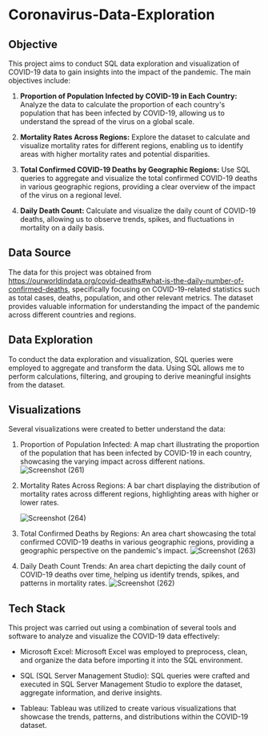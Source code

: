 # Coronavirus-Data-Exploration


## Objective
This project aims to conduct SQL data exploration and visualization of COVID-19 data to gain insights into the impact of the pandemic. The main objectives include:

1. **Proportion of Population Infected by COVID-19 in Each Country:** Analyze the data to calculate the proportion of each country's population that has been infected by COVID-19, allowing us to understand the spread of the virus on a global scale.

2. **Mortality Rates Across Regions:** Explore the dataset to calculate and visualize mortality rates for different regions, enabling us to identify areas with higher mortality rates and potential disparities.

3. **Total Confirmed COVID-19 Deaths by Geographic Regions:** Use SQL queries to aggregate and visualize the total confirmed COVID-19 deaths in various geographic regions, providing a clear overview of the impact of the virus on a regional level.

4. **Daily Death Count:** Calculate and visualize the daily count of COVID-19 deaths, allowing us to observe trends, spikes, and fluctuations in mortality on a daily basis.



## Data Source
The data for this project was obtained from https://ourworldindata.org/covid-deaths#what-is-the-daily-number-of-confirmed-deaths, specifically focusing on COVID-19-related statistics such as total cases, deaths, population, and other relevant metrics. The dataset provides valuable information for understanding the impact of the pandemic across different countries and regions.

## Data Exploration
To conduct the data exploration and visualization, SQL queries were employed to aggregate and transform the data. Using SQL allows me to perform calculations, filtering, and grouping to derive meaningful insights from the dataset.

## Visualizations
Several visualizations were created to better understand the data:

1. Proportion of Population Infected: A map chart illustrating the proportion of the population that has been infected by COVID-19 in each country, showcasing the varying impact across different nations.
   ![Screenshot (261)](https://github.com/JeroldGomez/Coronavirus-Data-Exploration/assets/106787297/5b8334d4-d142-4bb4-b3c4-8964f6aeb61b)
2. Mortality Rates Across Regions: A bar chart displaying the distribution of mortality rates across different regions, highlighting areas with higher or lower rates.

   ![Screenshot (264)](https://github.com/JeroldGomez/Coronavirus-Data-Exploration/assets/106787297/203c400b-1673-44ef-9412-c0da655d56e3)
3. Total Confirmed Deaths by Regions: An area chart showcasing the total confirmed COVID-19 deaths in various geographic regions, providing a geographic perspective on the pandemic's impact.
   ![Screenshot (263)](https://github.com/JeroldGomez/Coronavirus-Data-Exploration/assets/106787297/2361aecd-b4dd-457d-8c3a-a678e7a6a071)
4. Daily Death Count Trends: An area chart depicting the daily count of COVID-19 deaths over time, helping us identify trends, spikes, and patterns in mortality rates.
   ![Screenshot (262)](https://github.com/JeroldGomez/Coronavirus-Data-Exploration/assets/106787297/c1a244a7-863d-457a-bcc9-6ff0ba6e4e71)

## Tech Stack
This project was carried out using a combination of several tools and software to analyze and visualize the COVID-19 data effectively:

* Microsoft Excel: Microsoft Excel was employed to preprocess, clean, and organize the data before importing it into the SQL environment.

* SQL (SQL Server Management Studio): SQL queries were crafted and executed in SQL Server Management Studio to explore the dataset, aggregate information, and derive insights.

* Tableau: Tableau was utilized to create various visualizations that showcase the trends, patterns, and distributions within the COVID-19 dataset.

